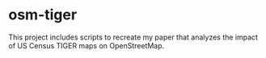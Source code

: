 # osm-tiger

This project includes scripts to recreate my paper that analyzes the impact of US Census TIGER maps on OpenStreetMap. 
